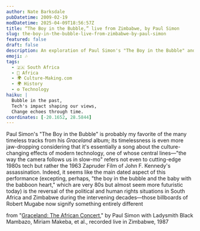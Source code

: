 ```yaml
---
author: Nate Barksdale
pubDatetime: 2009-02-19
modDatetime: 2025-04-09T18:56:57Z
title: “The Boy in the Bubble,” live from Zimbabwe, by Paul Simon
slug: the-boy-in-the-bubble-live-from-zimbabwe-by-paul-simon
featured: false
draft: false
description: An exploration of Paul Simon's "The Boy in the Bubble" and its reflections on technology and politics.
emoji: 🎶
tags:
  - 🇿🇦 South Africa
  - 🦁 Africa
  - 🌍 Culture-Making.com
  - 🌍 History
  - ⚙️ Technology
haiku: |
  Bubble in the past,  
  Tech's impact shaping our views,  
  Change echoes through time.
coordinates: [-20.1652, 28.5844]
---
```


Paul Simon's "The Boy in the Bubble" is probably my favorite of the many timeless tracks from his _Graceland_ album; its timelessness is even more jaw-dropping considering that it's essentially a song about the culture-changing effects of modern technology, one of whose central lines—"the way the camera follows us in slow-mo" refers not even to cutting-edge 1980s tech but rather the 1963 Zapruder Film of John F. Kennedy's assassination. Indeed, it seems like the main dated aspect of this performance (excepting, perhaps, "the boy in the bubble and the baby with the babboon heart," which are very 80s but almost seem more futuristic today) is the reversal of the political and human rights situations in South Africa and Zimbabwe during the intervening decades—those billboards of Robert Mugabe now signify something entirely different

from "[Graceland: The African Concert](http://www.amazon.com/dp/6305342784/cmcom-20)," by Paul Simon with Ladysmith Black Mambazo, Miriam Makeba, et al., recorded live in Zimbabwe, 1987
